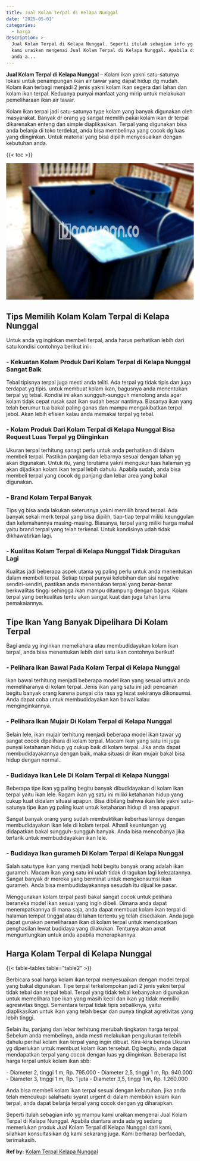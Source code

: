 ```yaml
---
title: Jual Kolam Terpal di Kelapa Nunggal
date: '2025-05-01'
categories:
  - harga
description: >-
  Jual Kolam Terpal di Kelapa Nunggal. Seperti itulah sebagian info yg mampu
  kami uraikan mengenai Jual Kolam Terpal di Kelapa Nunggal. Apabila diantara
  anda a...
---
```


**Jual Kolam Terpal di Kelapa Nunggal** – Kolam ikan yakni satu-satunya lokasi untuk penampungan ikan air tawar yang dapat hidup dg mudah. Kolam ikan terbagi menjadi 2 jenis yakni kolam ikan segera dari lahan dan kolam ikan terpal. Keduanya punyai manfaat yang mirip untuk melakukan pemeliharaan ikan air tawar.

Kolam ikan terpal jadi satu-satunya type kolam yang banyak digunakan oleh masyarakat. Banyak dr orang yg sangat memilih pakai kolam ikan dr terpal dikarenakan enteng dan simple diaplikasikan. Terpal yang digunakan bisa anda belanja di toko terdekat, anda bisa membelinya yang cocok dg luas yang diinginkan. Untuk material yang bisa dipilih menyesuaikan dengan kebutuhan anda.

{{< toc >}}

![Jual Kolam Terpal di Kelapa Nunggal](/images/jual-kolam-terpal-22.png)

## Tips Memilih Kolam Kolam Terpal di Kelapa Nunggal

Untuk anda yg inginkan membeli terpal, anda harus perhatikan lebih dari satu kondisi contohnya berikut ini :

### \- Kekuatan Kolam Produk Dari Kolam Terpal di Kelapa Nunggal Sangat Baik

Tebal tipisnya terpal juga mesti anda teliti. Ada terpal yg tidak tipis dan juga terdapat yg tipis. untuk membuat kolam ikan, bagusnya anda menentukan terpal yg tebal. Kondisi ini akan sungguh-sungguh menolong anda agar kolam tidak cepat rusak saat ikan sudah besar nantinya. Biasanya ikan yang telah berumur tua bakal paling ganas dan mampu mengakibatkan terpal jebol. Akan lebih efisien kalau anda memakai terpal yg tebal.

### \- Kolam Produk Dari Kolam Terpal di Kelapa Nunggal Bisa Request Luas Terpal yg Diinginkan

Ukuran terpal terhitung sanagt perlu untuk anda perhatikan di dalam membeli terpal. Pastikan panjang dan lebarnya sesuai dengan lahan yg akan digunakan. Untuk itu, yang terutama yakni mengukur luas halaman yg akan dijadikan kolam ikan terpal lebih dahulu. Apabila sudah, anda bisa membeli terpal yang cocok dg panjang dan lebar area yang bakal digunakan.

### \- Brand Kolam Terpal Banyak

Tips yg bisa anda lakukan seterusnya yakni memilih brand terpal. Ada banyak sekali merk terpal yang bisa dipilih, tiap-tiap terpal miliki keunggulan dan kelemahannya masing-masing. Biasanya, terpal yang miliki harga mahal yaitu brand terpal yang telah terkenal. Untuk kondisinya udah tidak dikhawatirkan lagi.

### \- Kualitas Kolam Terpal di Kelapa Nunggal Tidak Diragukan Lagi

Kualitas jadi beberapa aspek utama yg paling perlu untuk anda menentukan dalam membeli terpal. Setiap terpal punyai kelebihan dan sisi negative sendiri-sendiri, pastikan anda menentukan terpal yang benar-benar berkwalitas tinggi sehingga ikan mampu ditampung dengan bagus. Kolam terpal yang berkualitas tentu akan sangat kuat dan juga tahan lama pemakaiannya.

## Tipe Ikan Yang Banyak Dipelihara Di Kolam Terpal

Bagi anda yg inginkan memeliahara atau membudidayakan kolam ikan terpal, anda bisa menentukan lebih dari satu ikan contohnya berikut!

### \- Pelihara Ikan Bawal Pada Kolam Terpal di Kelapa Nunggal

Ikan bawal terhitung menjadi beberapa model ikan yang sesuai untuk anda memeliharanya di kolam terpal. Jenis ikan yang satu ini jadi pencarian begitu banyak orang karena punyai cita rasa yg lezat sekiranya dikonsumsi. Anda dapat coba untuk membudidayakan kan bawal kalau menginginkannya.

### \- Pelihara Ikan Mujair Di Kolam Terpal di Kelapa Nunggal

Selain lele, ikan mujair terhitung menjadi beberapa model ikan tawar yg sangat cocok dipelihara di kolam terpal. Macam ikan yang satu ini juga punyai ketahanan hidup yg cukup baik di kolam terpal. Jika anda dapat membudidayakannya dengan baik, maka situasi dr ikan mujair bakal bisa hidup dengan normal.

### \- Budidaya Ikan Lele Di Kolam Terpal di Kelapa Nunggal

Beberapa tipe ikan yg paling begitu banyak dibudidayakan di kolam ikan terpal yaitu ikan lele. Ragam ikan yg satu ini miliki ketahanan hidup yang cukup kuat didalam situasi apapun. Bisa dibilang bahwa ikan lele yakni satu-satunya tipe ikan yg paling kuat untuk ketahanan hidup di area apapun.

Sangat banyak orang yang sudah membuktikan keberhasilannya dengan membudidayakan ikan lele di kolam terpal. Alhasil keuntungan yg didapatkan bakal sungguh-sungguh banyak. Anda bisa mencobanya jika tertarik untuk membudidayakan ikan lele.

### \- Budidaya Ikan gurameh Di Kolam Terpal di Kelapa Nunggal

Salah satu type ikan yang menjadi hobi begitu banyak orang adalah ikan gurameh. Macam ikan yang satu ini udah tidak diragukan lagi kelezatannya. Sangat banyak dr mereka yang berminat untuk mengkonsumsi ikan gurameh. Anda bisa membudidayakannya sesudah itu dijual ke pasar.

Menggunakan kolam terpal pasti bakal sangat cocok untuk pelihara beraneka model ikan sesuai yang ingin dibeli. Dimana anda dapat menempatkannya di mana saja, anda dapat membuat kolam ikan terpal di halaman tempat tinggal atau di lahan tertentu yg telah disediakan. Anda juga dapat gunakan pemeliharaan ikan di kolam terpal untuk mendapatkan penghasilan lewat budidaya yang dilakukan. Tentunya akan amat menguntungkan untuk anda apabila menerapkannya.

## Harga Kolam Terpal di Kelapa Nunggal

{{< table-tables table="table2" >}}

Berbicara soal harga kolam ikan terpal menyesuaikan dengan model terpal yang bakal digunakan. Tipe terpal terkelompokan jadi 2 jenis yakni terpal tidak tebal dan terpal tebal. Terpal yang tidak tebal kebanyakan digunakan untuk memelihara tipe ikan yang masih kecil dan ikan yg tidak memiliki agresivitas tinggi. Sementara terpal tidak tipis sebaliknya, yaitu diaplikasikan untuk ikan yang telah besar dan punya tingkat agretivitas yang lebih tinggi.

Selain itu, panjang dan lebar terhitung merubah tingkatan harga terpal. Sebelum anda membelinya, anda mesti melakukan pengukuran terlebih dahulu perihal kolam ikan terpal yang ingin dibuat. Kira-kira berapa Ukuran yg diperlukan untuk membuat kolam ikan tersebut. Dg begitu, anda dapat mendapatkan terpal yang cocok dengan luas yg diinginkan. Beberapa list harga terpal untuk kolam ikan sbb:

\- Diameter 2, tinggi 1 m, Rp. 795.000 - Diameter 2,5, tinggi 1 m, Rp. 940.000 - Diameter 3, tinggi 1 m, Rp. 1 juta - Diameter 3,5, tinggi 1 m, Rp. 1.260.000

Anda bisa membeli kolam ikan terpal sesuai dengan kebutuhan. jika anda telah mencukupi salahsatu syarat urgent di dalam membikin kolam ikan terpal, anda dapat belanja terpal yang cocok dengan yg diharapkan.

Seperti itulah sebagian info yg mampu kami uraikan mengenai Jual Kolam Terpal di Kelapa Nunggal. Apabila diantara anda ada yg sedang memerlukan produk Jual Kolam Terpal di Kelapa Nunggal dari kami, silahkan konsultasikan dg kami sekarang juga. Kami berharap berfaedah, terimakasih.

**Ref by:** [Kolam Terpal Kelapa Nunggal](https://id.wikipedia.org/wiki/Kolam)
